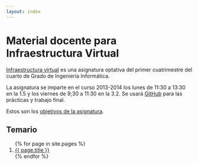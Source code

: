 ```yaml
---
layout: index
---
```

Material docente para Infraestructura Virtual
==

[Infraestructura virtual](http://grados.ugr.es/informatica/pages/infoacademica/guias_docentes/espti/infraestructuravirtual)
es una asignatura optativa del primer cuatrimestre del cuarto de Grado
de Ingeniería Informática.

La asignatura se imparte en el curso 2013-2014 los lunes de 11:30 a
13:30 en la 1.5 y los viernes de 9;30 a 11:30 en la 3.2. Se usará
[GitHub](http://github.com) para las prácticas y trabajo final.

Estos son los [objetivos de la asignatura](documentos/objetivos). 

Temario
------------

<ol>
  {% for page in site.pages %}
    <li>
      <a href="{{ page.url }}">{{ page.title }}</a>
    </li>
  {% endfor %}
</ol>
